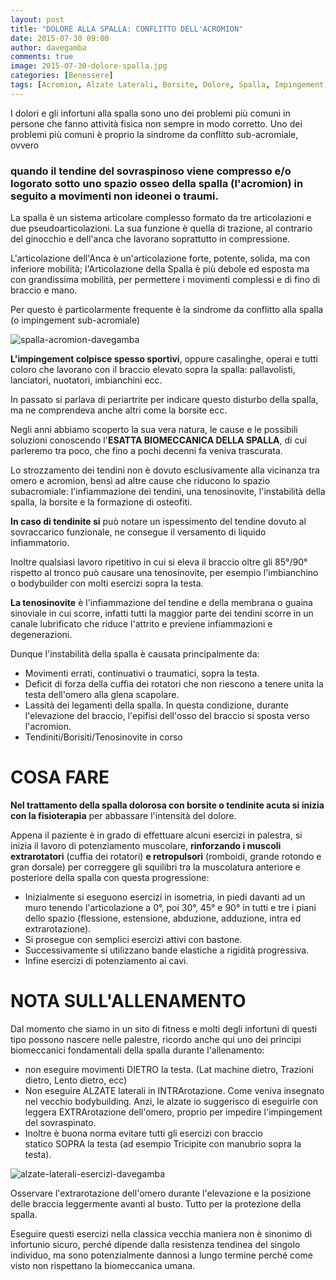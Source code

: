 ```yaml
---
layout: post
title: "DOLORE ALLA SPALLA: CONFLITTO DELL'ACROMION"
date: 2015-07-30 09:00
author: davegamba
comments: true
image: 2015-07-30-dolore-spalla.jpg
categories: [Benessere]
tags: [Acromion, Alzate Laterali, Borsite, Dolore, Spalla, Impingement, Lento Dietro, Lussata, Lussazione, Sovraspinato, Sovraspinoso, Spalle, Sub-Acromiale, Tendine, Tendinite]
---
```


I dolori e gli infortuni alla spalla sono uno dei problemi più comuni in persone che fanno attività fisica non sempre in modo corretto.
Uno dei problemi più comuni è proprio la sindrome da conflitto sub-acromiale, ovvero

### quando il tendine del sovraspinoso viene compresso e/o logorato sotto uno spazio osseo della spalla (l'acromion) in seguito a movimenti non ideonei o traumi.

La spalla è un sistema articolare complesso formato da tre articolazioni e due pseudoarticolazioni. La sua funzione è quella di trazione, al contrario del ginocchio e dell'anca che lavorano soprattutto in compressione.

L'articolazione dell'Anca è un'articolazione forte, potente, solida, ma con inferiore mobilità; l'Articolazione della Spalla è più debole ed esposta ma con grandissima mobilità, per permettere i movimenti complessi e di fino di braccio e mano.

Per questo è particolarmente frequente è la sindrome da conflitto alla spalla (o impingement sub-acromiale)

![spalla-acromion-davegamba]({{site.images_root}}spalla-acromion.jpg)

**L'impingement colpisce spesso sportivi**, oppure casalinghe, operai e tutti coloro che lavorano con il braccio elevato sopra la spalla: pallavolisti, lanciatori, nuotatori, imbianchini ecc.

In passato si parlava di periartrite per indicare questo disturbo della spalla, ma ne comprendeva anche altri come la borsite ecc.

Negli anni abbiamo scoperto la sua vera natura, le cause e le possibili soluzioni conoscendo l'**ESATTA BIOMECCANICA DELLA SPALLA**, di cui parleremo tra poco, che fino a pochi decenni fa veniva trascurata.

Lo strozzamento dei tendini non è dovuto esclusivamente alla vicinanza tra omero e acromion, bensì ad altre cause che riducono lo spazio subacromiale: l'infiammazione dei tendini, una tenosinovite, l'instabilità della spalla, la borsite e la formazione di osteofiti.

**In caso di tendinite si** può notare un ispessimento del tendine dovuto al sovraccarico funzionale, ne consegue il versamento di liquido infiammatorio.

Inoltre qualsiasi lavoro ripetitivo in cui si eleva il braccio oltre gli 85°/90° rispetto al tronco può causare una tenosinovite, per esempio l'imbianchino o bodybuilder con molti esercizi sopra la testa.

**La tenosinovite** è l'infiammazione del tendine e della membrana o guaina sinoviale in cui scorre, infatti tutti la maggior parte dei tendini scorre in un canale lubrificato che riduce l'attrito e previene infiammazioni e degenerazioni.

Dunque l'instabilità della spalla è causata principalmente da:

* Movimenti errati, continuativi o traumatici, sopra la testa.
* Deficit di forza della cuffia dei rotatori che non riescono a tenere unita la testa dell'omero alla glena scapolare.
* Lassità dei legamenti della spalla. In questa condizione, durante l'elevazione del braccio, l'epifisi dell'osso del braccio si sposta verso l'acromion.
* Tendiniti/Borisiti/Tenosinovite in corso

COSA FARE
=========

**Nel trattamento della spalla dolorosa con borsite o tendinite acuta si inizia con la fisioterapia** per abbassare l'intensità del dolore.

Appena il paziente è in grado di effettuare alcuni esercizi in palestra, si inizia il lavoro di potenziamento muscolare, **rinforzando i muscoli extrarotatori** (cuffia dei rotatori) **e retropulsori** (romboidi, grande rotondo e gran dorsale) per correggere gli squilibri tra la muscolatura anteriore e posteriore della spalla con questa progressione:

- Inizialmente si eseguono esercizi in isometria, in piedi davanti ad un muro tenendo l'articolazione a 0°, poi 30°, 45° e 90° in tutti e tre i piani dello spazio (flessione, estensione, abduzione, adduzione, intra ed extrarotazione). 
- Si prosegue con semplici esercizi attivi con bastone.
- Successivamente si utilizzano bande elastiche a rigidità progressiva.
- Infine esercizi di potenziamento ai cavi.

NOTA SULL'ALLENAMENTO
=====================

Dal momento che siamo in un sito di fitness e molti degli infortuni di questi tipo possono nascere nelle palestre, ricordo anche qui uno dei principi biomeccanici fondamentali della spalla durante l'allenamento:

- non eseguire movimenti DIETRO la testa. (Lat machine dietro, Trazioni dietro, Lento dietro, ecc)
- Non eseguire ALZATE laterali in INTRArotazione. Come veniva insegnato nel vecchio bodybuilding. Anzi, le alzate io suggerisco di eseguirle con leggera EXTRArotazione dell'omero, proprio per impedire l'impingement del sovraspinato.
- Inoltre è buona norma evitare tutti gli esercizi con braccio statico SOPRA la testa (ad esempio Tricipite con manubrio sopra la testa).

![alzate-laterali-esercizi-davegamba]({{site.images_root}}2017-03-15-esercizi-spalle-allenamento-5.jpg)

Osservare l'extrarotazione dell'omero durante l'elevazione e la posizione delle braccia leggermente avanti al busto.
Tutto per la protezione della spalla.

Eseguire questi esercizi nella classica vecchia maniera non è sinonimo di infortunio sicuro, perché dipende dalla resistenza tendinea del singolo individuo, ma sono potenzialmente dannosi a lungo termine perché come visto non rispettano la biomeccanica umana.
